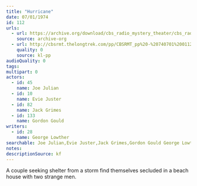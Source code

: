 ```yaml
---
title: "Hurricane"
date: 07/01/1974
id: 112
urls: 
  - url: https://archive.org/download/cbs_radio_mystery_theater/cbs_radio_mystery_theater-0101-0150.zip/cbs_radio_mystery_theater-0101-0150%2Fcbsrmt_0112_hurricane.mp3
    source: archive-org
  - url: http://cbsrmt.thelongtrek.com/pp/CBSRMT_pp%20-%20740701%200112%20Hurricane.mp3
    quality: 0
    source: kl-pp
audioQuality: 0
tags: 
multipart: 0
actors:  
  - id: 45
    name: Joe Julian  
  - id: 10
    name: Evie Juster  
  - id: 82
    name: Jack Grimes  
  - id: 133
    name: Gordon Gould
writers:  
  - id: 28
    name: George Lowther
searchable: Joe Julian,Evie Juster,Jack Grimes,Gordon Gould George Lowther
notes: 
descriptionSource: kf
---
```

A couple seeking shelter from a storm find themselves secluded in a beach house with two strange men.